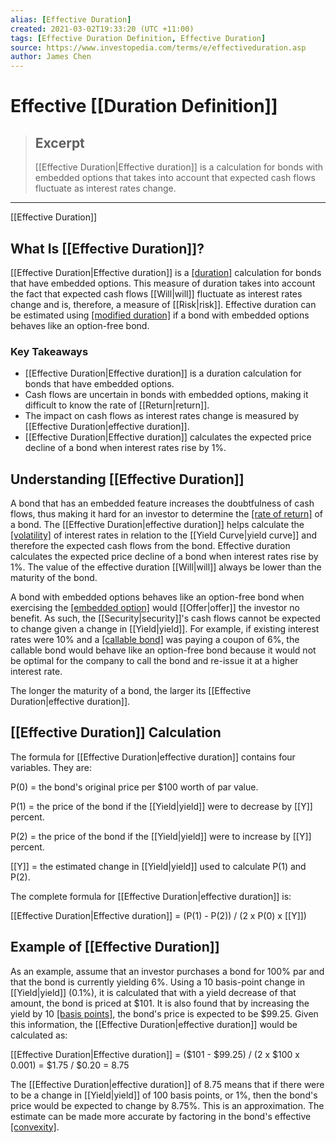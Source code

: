 ```yaml
---
alias: [Effective Duration]
created: 2021-03-02T19:33:20 (UTC +11:00)
tags: [Effective Duration Definition, Effective Duration]
source: https://www.investopedia.com/terms/e/effectiveduration.asp
author: James Chen
---
```


# Effective [[Duration Definition]]

> ## Excerpt
> [[Effective Duration|Effective duration]] is a calculation for bonds with embedded options that takes into account that expected cash flows fluctuate as interest rates change.

---

[[Effective Duration]]
## What Is [[Effective Duration]]?

[[Effective Duration|Effective duration]] is a [[duration]](https://www.investopedia.com/terms/d/duration.asp) calculation for bonds that have embedded options. This measure of duration takes into account the fact that expected cash flows [[Will|will]] fluctuate as interest rates change and is, therefore, a measure of [[Risk|risk]]. Effective duration can be estimated using [[modified duration]](https://www.investopedia.com/terms/m/modifiedduration.asp) if a bond with embedded options behaves like an option-free bond.

### Key Takeaways

-   [[Effective Duration|Effective duration]] is a duration calculation for bonds that have embedded options.
-   Cash flows are uncertain in bonds with embedded options, making it difficult to know the rate of [[Return|return]].
-   The impact on cash flows as interest rates change is measured by [[Effective Duration|effective duration]].
-   [[Effective Duration|Effective duration]] calculates the expected price decline of a bond when interest rates rise by 1%. 

## Understanding [[Effective Duration]]

A bond that has an embedded feature increases the doubtfulness of cash flows, thus making it hard for an investor to determine the [[rate of return]](https://www.investopedia.com/terms/r/rateofreturn.asp) of a bond. The [[Effective Duration|effective duration]] helps calculate the [[volatility]](https://www.investopedia.com/terms/v/[[Volatility|volatility]].asp) of interest rates in relation to the [[Yield Curve|yield curve]] and therefore the expected cash flows from the bond. Effective duration calculates the expected price decline of a bond when interest rates rise by 1%. The value of the effective duration [[Will|will]] always be lower than the maturity of the bond.

A bond with embedded options behaves like an option-free bond when exercising the [[embedded option]](https://www.investopedia.com/terms/e/embeddedoption.asp) would [[Offer|offer]] the investor no benefit. As such, the [[Security|security]]'s cash flows cannot be expected to change given a change in [[Yield|yield]]. For example, if existing interest rates were 10% and a [[callable bond]](https://www.investopedia.com/terms/c/callablebond.asp) was paying a coupon of 6%, the callable bond would behave like an option-free bond because it would not be optimal for the company to call the bond and re-issue it at a higher interest rate.

The longer the maturity of a bond, the larger its [[Effective Duration|effective duration]].

## [[Effective Duration]] Calculation

The formula for [[Effective Duration|effective duration]] contains four variables. They are:

P(0) = the bond's original price per $100 worth of par value.

P(1) = the price of the bond if the [[Yield|yield]] were to decrease by [[Y]] percent.

P(2) = the price of the bond if the [[Yield|yield]] were to increase by [[Y]] percent.

[[Y]] = the estimated change in [[Yield|yield]] used to calculate P(1) and P(2).

The complete formula for [[Effective Duration|effective duration]] is: 

[[Effective Duration|Effective duration]] = (P(1) - P(2)) / (2 x P(0) x [[Y]])

## Example of [[Effective Duration]]

As an example, assume that an investor purchases a bond for 100% par and that the bond is currently yielding 6%. Using a 10 basis-point change in [[Yield|yield]] (0.1%), it is calculated that with a yield decrease of that amount, the bond is priced at $101. It is also found that by increasing the yield by 10 [[basis points]](https://www.investopedia.com/terms/b/basispoint.asp), the bond's price is expected to be $99.25. Given this information, the [[Effective Duration|effective duration]] would be calculated as:

[[Effective Duration|Effective duration]] = ($101 - $99.25) / (2 x $100 x 0.001) = $1.75 / $0.20 = 8.75

The [[Effective Duration|effective duration]] of 8.75 means that if there were to be a change in [[Yield|yield]] of 100 basis points, or 1%, then the bond's price would be expected to change by 8.75%. This is an approximation. The estimate can be made more accurate by factoring in the bond's effective [[convexity]](https://www.investopedia.com/terms/c/convexity.asp).
